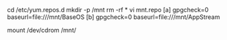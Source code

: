 cd /etc/yum.repos.d
mkdir -p /mnt
rm -rf *
vi mnt.repo
[a]
gpgcheck=0
baseurl=file:///mnt/BaseOS
[b]
gpgcheck=0
baseurl=file:///mnt/AppStream

mount /dev/cdrom /mnt/